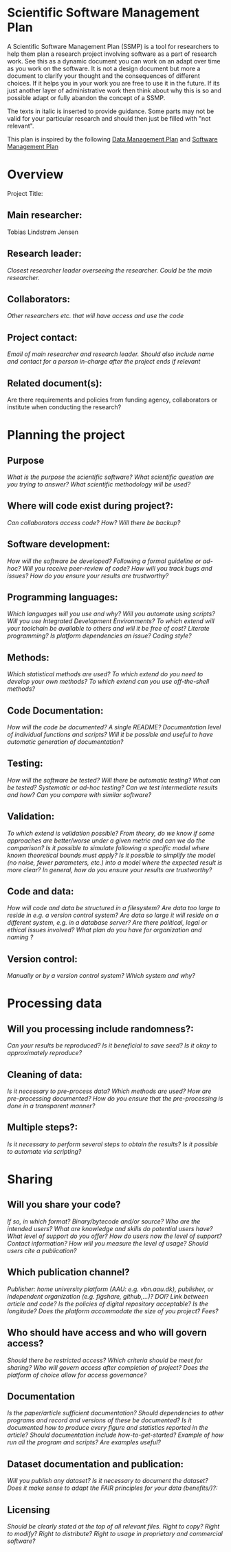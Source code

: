 # Scientific Software Management Plan

A Scientific Software Management Plan (SSMP) is a tool for researchers to help them plan a research project involving software as a part of research work. See this as a dynamic document you can work on an adapt over time as you work on the software. It is not a design document but more a document to clarify your thought and the consequences of different choices. If it helps you in your work you are free to use it in the future. If its just another layer of administrative work then think about why this is so and possible adapt or fully abandon the concept of a SSMP.

The texts in italic is inserted to provide guidance. Some parts may not be valid for your particular research and should then just be filled with "not relevant".

This plan is inspired by the following [Data Management Plan](https://healthsciences.ku.dk/research/responsible-conduct-of-research/SUND_Data_Management_Plan_Template_Final.docx/SUND_Data_Management_Plan_Template_Final.docx) and [Software Management Plan](https://doi.org/10.5281/zenodo.2159713)

# Overview

Project Title:

## Main researcher: 
Tobias Lindstrøm Jensen

## Research leader: 
*Closest researcher leader overseeing the researcher. Could be the main researcher.*

## Collaborators: 
*Other researchers etc. that will have access and use the code*

## Project contact: 
*Email of main researcher and research leader. Should also include name and contact for a person in-charge after the project ends if relevant*

## Related document(s): 

Are there requirements and policies from funding agency, collaborators or institute when conducting the research? 

# Planning the project

## Purpose
*What is the purpose the scientific software? What scientific question are you trying to answer? What scientific methodology will be used?*

## Where will code exist during project?: 
*Can collaborators access code? How? Will there be backup?*

## Software development: 
*How will the software be developed? Following a formal guideline or ad-hoc? Will you receive peer-review of code? How will you track bugs and issues? How do you ensure your results are trustworthy?*

## Programming languages:
*Which languages will you use and why? Will you automate using scripts? Will you use Integrated Development Environments? To which extend will your toolchain be available to others and will it be free of cost? Literate programming? Is platform dependencies an issue? Coding style?*

## Methods: 
*Which statistical methods are used? To which extend do you need to develop your own methods? To which extend can you use off-the-shell methods?* 

## Code Documentation: 
*How will the code be documented? A single README? Documentation level of individual functions and scripts? Will it be possible and useful to have automatic generation of documentation?*

## Testing: 
*How will the software be tested? Will there be automatic testing? What can be tested? Systematic or ad-hoc testing? Can we test intermediate results and how? Can you compare with similar software?* 

## Validation: 
*To which extend is validation possible? From theory, do we know if some approaches are better/worse under a given metric and can we do the comparison?
Is it possible to simulate following a specific model where known theoretical bounds must apply? Is it possible to simplify the model (no noise, fewer parameters, etc.) into a model where the expected result is more clear? In general, how do you ensure your results are trustworthy?*

## Code and data: 
*How will code and data be structured in a filesystem? Are data too large to reside in e.g. a version control system? Are data so large it will reside on a different system, e.g. in a database server? Are there political, legal or ethical issues involved? What plan do you have for organization and naming ?*

## Version control: 
*Manually or by a version control system? Which system and why?*

# Processing data

##  Will you processing include randomness?: 
*Can your results be reproduced? Is it beneficial to save seed? Is it okay to approximately reproduce?*

## Cleaning of data: 
*Is it necessary to pre-process data? Which methods are used? How are pre-processing documented? How do you ensure that the pre-processing is done in a transparent manner?*

## Multiple steps?: 
*Is it necessary to perform several steps to obtain the results? Is it possible to automate via scripting?*

# Sharing
## Will you share your code? 
*If so, in which format? Binary/bytecode and/or source? Who are the intended users? What are knowledge and skills do potential users have? What level of support do you offer? How do users now the level of support? Contact information? How will you measure	the level of usage? Should users cite a publication?*

## Which publication channel? 
*Publisher: home university platform (AAU: e.g. vbn.aau.dk), publisher, or independent organization (e.g. figshare, github,...)? DOI? Link between article and code? Is the policies of digital repository acceptable? Is the longitude? Does the platform accommodate the size of you project? Fees?*

## Who should have access and who will govern access?
*Should there be restricted access? Which criteria should be meet for sharing? Who will govern access after completion of project? Does the platform of choice allow for access governance?*

## Documentation 
*Is the paper/article sufficient documentation? Should dependencies to other programs and record and versions of these be documented? Is it documented how to produce every figure and statistics reported in the article? Should documentation include how-to-get-started? Example of how run all the program and scripts? Are examples useful?*

## Dataset documentation and publication: 
*Will you publish any dataset? Is it necessary to document the dataset? Does it make sense to adapt the FAIR principles for your data (benefits/)?:*

## Licensing 
*Should be clearly stated at the top of all relevant files. Right to copy? Right to modify? Right to distribute? Right to usage in proprietary and commercial software?*

